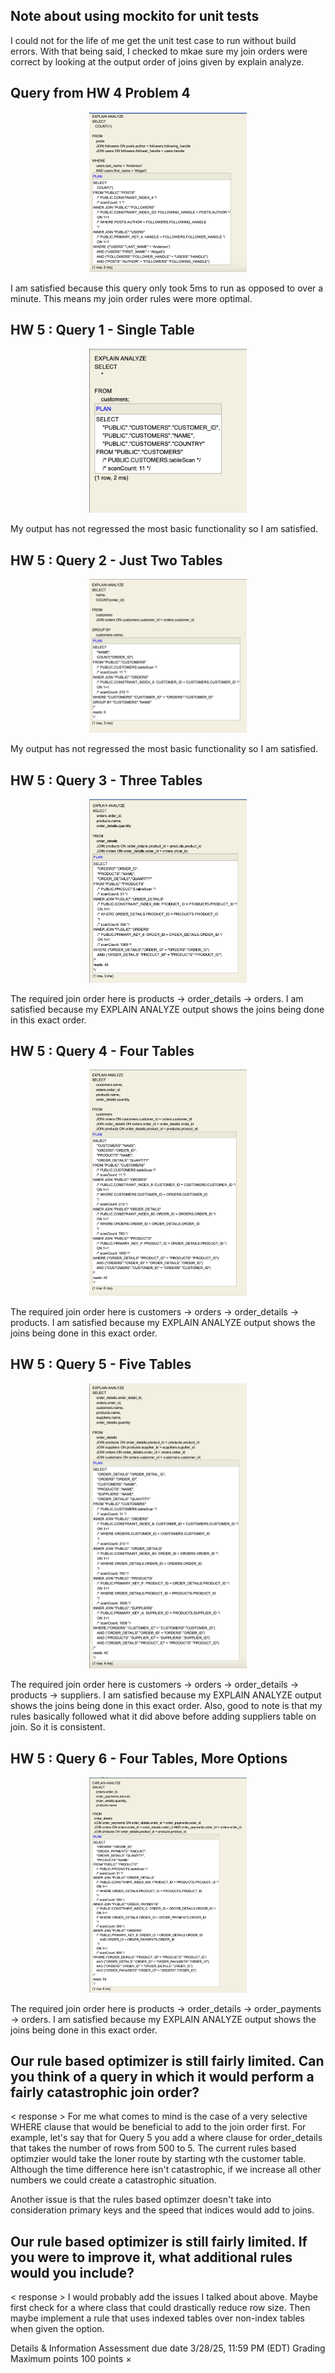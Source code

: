 ## Note about using mockito for unit tests
I could not for the life of me get the unit test case to run without build errors. With that being said, I checked to mkae sure my join orders were correct by looking at the output order of joins given by explain analyze. 

## Query from HW 4 Problem 4 
 
<screenshot of EXPLAIN ANALYZE>
<p align="center">
<img src="./images/Question4Hw4.png" width="50%">
</p>
 
<your explanation on whether you are satisfied that the above explain plan confirms the code changes that you made>
I am satisfied because this query only took 5ms to run as opposed to over a minute. This means my join order rules were more optimal. 
 
## HW 5 : Query 1 - Single Table
 
<screenshot of EXPLAIN ANALYZE>
<p align="center">
<img src="./images/Query1EC500.png" width="50%">
</p>
 
 
<your explanation on whether you are satisfied that the above explain plan confirms the code changes that you made>
My output has not regressed the most basic functionality so I am satisfied.

 
## HW 5 : Query 2 - Just Two Tables
 
<screenshot of EXPLAIN ANALYZE>
<p align="center">
<img src="./images/Query2EC500.png" width="50%">
</p>
 
<your explanation on whether you are satisfied that the above explain plan confirms the code changes that you made>
My output has not regressed the most basic functionality so I am satisfied.
 
## HW 5 : Query 3 - Three Tables
 
<screenshot of EXPLAIN ANALYZE>
<p align="center">
<img src="./images/Query3EC500.png" width="50%">
</p>
 
<your explanation on whether you are satisfied that the above explain plan confirms the code changes that you made>
The required join order here is products -> order_details -> orders. I am satisfied because my EXPLAIN ANALYZE output shows the joins being done in this exact order.
 
## HW 5 : Query 4 - Four Tables
 
<screenshot of EXPLAIN ANALYZE>
<p align="center">
<img src="./images/Query4EC500.png" width="50%">
</p>
 
<your explanation on whether you are satisfied that the above explain plan confirms the code changes that you made>
The required join order here is customers -> orders -> order_details -> products. I am satisfied because my EXPLAIN ANALYZE output shows the joins being done in this exact order.
 
## HW 5 : Query 5 - Five Tables
 
<screenshot of EXPLAIN ANALYZE>
<p align="center">
<img src="./images/Query5EC500.png" width="50%">
</p>
 
<your explanation on whether you are satisfied that the above explain plan confirms the code changes that you made>
The required join order here is customers -> orders -> order_details -> products -> suppliers. I am satisfied because my EXPLAIN ANALYZE output shows the joins being done in this exact order. Also, good to note is that my rules basically followed what it did above before adding suppliers table on join. So it is consistent.
 
## HW 5 : Query 6 - Four Tables, More Options
 
<screenshot of EXPLAIN ANALYZE>
<p align="center">
<img src="./images/Query6EC500.png" width="50%">
</p>
 
<your explanation on whether you are satisfied that the above explain plan confirms the code changes that you made>
The required join order here is products -> order_details -> order_payments -> orders. I am satisfied because my EXPLAIN ANALYZE output shows the joins being done in this exact order.
 
## Our rule based optimizer is still fairly limited.  Can you think of a query in which it would perform a fairly catastrophic join order?
 
< response >
For me what comes to mind is the case of a very selective WHERE clause that would be beneficial to add to the join order first. For example, let's say that for Query 5 you add a where clause for order_details that takes the number of rows from 500 to 5. The current rules based optimzier would take the loner route by starting wth the customer table. Although the time difference here isn't catastrophic, if we increase all other numbers we could create a catastrophic situation.

Another issue is that the rules based optimzer doesn't take into consideration primary keys and the speed that indices would add to joins. 
 
## Our rule based optimizer is still fairly limited.  If you were to improve it, what additional rules would you include?
 
< response >﻿
I would probably add the issues I talked about above. Maybe first check for a where class that could drastically reduce row size. Then maybe implement a rule that uses indexed tables over non-index tables when given the option.
 
Details & Information
Assessment due date
3/28/25, 11:59 PM (EDT)
Grading
Maximum points
100 points
×